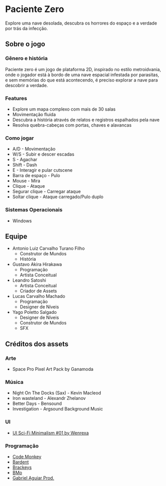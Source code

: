 # Paciente Zero

Explore uma nave desolada, descubra os horrores do espaço e a verdade por trás da infecção.

## Sobre o jogo

### Gênero e história

Paciente zero é um jogo de plataforma 2D, inspirado no estilo metroidvania, onde o jogador está à bordo de uma nave espacial infestada por parasitas, e sem memórias do que está acontecendo, é preciso explorar a nave para descobrir a verdade.

### Features

* Explore um mapa complexo com mais de 30 salas
* Movimentação fluida
* Descubra a história através de relatos e registros espalhados pela nave
* Resolva quebra-cabeças com portas, chaves e alavancas 

### Como jogar

* A/D - Movimentação
* W/S - Subir e descer escadas
* S - Agachar
* Shift - Dash
* E - Interagir e pular cutscene
* Barra de espaço - Pulo
* Mouse - Mira
* Clique - Ataque
* Segurar clique - Carregar ataque
* Soltar clique - Ataque carregado/Pulo duplo

### Sistemas Operacionais

* Windows

## Equipe

* Antonio Luiz Carvalho Turano Filho
  * Construtor de Mundos
  * História
* Gustavo Akira Hirakawa
  * Programação
  * Artista Conceitual
* Leandro Satoshi
  * Artista Conceitual
  * Criador de Assets
* Lucas Carvalho Machado
  * Programação
  * Designer de Níveis
* Yago Poletto Salgado
  * Designer de Níveis
  * Construtor de Mundos
  * SFX

## Créditos dos assets

### Arte

* Space Pro Pixel Art Pack by Ganamoda

### Música

* Night On The Docks (Sax) - Kevin Macleod
* Iron wasteland - Alexandr Zhelanov
* Better Days - Bensound
* Investigation - Argsound Background Music

### UI

* [UI Sci-Fi Minimalism #01 by Wenrexa](https://wenrexa.itch.io/nesia01)

### Programação

* [Code Monkey](https://www.youtube.com/c/CodeMonkeyUnity)
* [Bardent](https://www.youtube.com/c/Bardent)
* [Brackeys](https://www.youtube.com/c/Brackeys)
* [BMo](https://www.youtube.com/c/BMoDev)
* [Gabriel Aguiar Prod.](https://www.youtube.com/c/GabrielAguiarProd)

